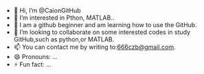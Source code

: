 - 👋 Hi, I’m @CaionGitHub
- 👀 I’m interested in Pthon, MATLAB..
- 🌱 I am a github beginner and am learning how to use the GitHub.
- 💞️ I’m looking to collaborate on some interested codes in study GitHub,such as python,or MATLAB.
- 📫 You can contact me by writing to:666czb@gmail.com.
- 😄 Pronouns: ...
- ⚡ Fun fact: ...

<!---
CaionGitHub/CaionGitHub is a ✨ special ✨ repository because its `README.md` (this file) appears on your GitHub profile.
You can click the Preview link to take a look at your changes.
--->
